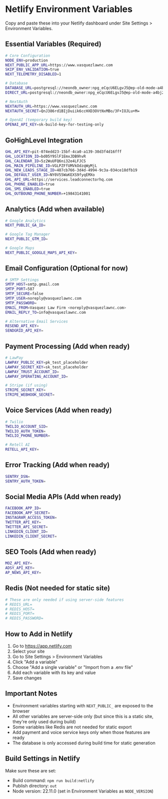 # Netlify Environment Variables

Copy and paste these into your Netlify dashboard under Site Settings > Environment Variables.

## Essential Variables (Required)

```bash
# Core Configuration
NODE_ENV=production
NEXT_PUBLIC_APP_URL=https://www.vasquezlawnc.com
SKIP_ENV_VALIDATION=true
NEXT_TELEMETRY_DISABLED=1

# Database
DATABASE_URL=postgresql://neondb_owner:npg_eCqcU6ELgvJ5@ep-old-mode-a4bj2csn-pooler.us-east-1.aws.neon.tech/neondb?sslmode=require
DIRECT_URL=postgresql://neondb_owner:npg_eCqcU6ELgvJ5@ep-old-mode-a4bj2csn-pooler.us-east-1.aws.neon.tech/neondb?sslmode=require

# NextAuth
NEXTAUTH_URL=https://www.vasquezlawnc.com
NEXTAUTH_SECRET=QnJ386rd1BIjDuiik6ccHXD3OVtNxMBo/3F+IOJLu+M=

# OpenAI (temporary build key)
OPENAI_API_KEY=sk-build-key-for-testing-only
```

## GoHighLevel Integration

```bash
GHL_API_KEY=pit-074edd23-15bf-4ca0-a139-30d3f4d16fff
GHL_LOCATION_ID=bd05Y9SlF1EmxJDB9hvR
GHL_CALENDAR_ID=5z2WuUFQ6ni32e4LFJCS
GHL_MAIN_PIPELINE_ID=VGLPZFfUMVkOdzqWyMjL
GHL_NEW_LEADS_STAGE_ID=487cb766-3d4d-4994-9c3a-034ce18dfb19
GHL_DEFAULT_USER_ID=NY0V55WaKEXS9fyqEMXo
GHL_API_URL=https://services.leadconnectorhq.com
GHL_PHONE_ENABLED=true
GHL_SMS_ENABLED=true
GHL_OUTBOUND_PHONE_NUMBER=+19843141001
```

## Analytics (Add when available)

```bash
# Google Analytics
NEXT_PUBLIC_GA_ID=

# Google Tag Manager
NEXT_PUBLIC_GTM_ID=

# Google Maps
NEXT_PUBLIC_GOOGLE_MAPS_API_KEY=
```

## Email Configuration (Optional for now)

```bash
# SMTP Settings
SMTP_HOST=smtp.gmail.com
SMTP_PORT=587
SMTP_SECURE=false
SMTP_USER=noreply@vasquezlawnc.com
SMTP_PASSWORD=
EMAIL_FROM=Vasquez Law Firm <noreply@vasquezlawnc.com>
EMAIL_REPLY_TO=info@vasquezlawnc.com

# Alternative Email Services
RESEND_API_KEY=
SENDGRID_API_KEY=
```

## Payment Processing (Add when ready)

```bash
# LawPay
LAWPAY_PUBLIC_KEY=pk_test_placeholder
LAWPAY_SECRET_KEY=sk_test_placeholder
LAWPAY_TRUST_ACCOUNT_ID=
LAWPAY_OPERATING_ACCOUNT_ID=

# Stripe (if using)
STRIPE_SECRET_KEY=
STRIPE_WEBHOOK_SECRET=
```

## Voice Services (Add when ready)

```bash
# Twilio
TWILIO_ACCOUNT_SID=
TWILIO_AUTH_TOKEN=
TWILIO_PHONE_NUMBER=

# Retell AI
RETELL_API_KEY=
```

## Error Tracking (Add when ready)

```bash
SENTRY_DSN=
SENTRY_AUTH_TOKEN=
```

## Social Media APIs (Add when ready)

```bash
FACEBOOK_APP_ID=
FACEBOOK_APP_SECRET=
INSTAGRAM_ACCESS_TOKEN=
TWITTER_API_KEY=
TWITTER_API_SECRET=
LINKEDIN_CLIENT_ID=
LINKEDIN_CLIENT_SECRET=
```

## SEO Tools (Add when ready)

```bash
MOZ_API_KEY=
ADSY_API_KEY=
AP_NEWS_API_KEY=
```

## Redis (Not needed for static site)

```bash
# These are only needed if using server-side features
# REDIS_URL=
# REDIS_HOST=
# REDIS_PORT=
# REDIS_PASSWORD=
```

## How to Add in Netlify

1. Go to https://app.netlify.com
2. Select your site
3. Go to Site Settings > Environment Variables
4. Click "Add a variable"
5. Choose "Add a single variable" or "Import from a .env file"
6. Add each variable with its key and value
7. Save changes

## Important Notes

- Environment variables starting with `NEXT_PUBLIC_` are exposed to the browser
- All other variables are server-side only (but since this is a static site, they're only used during build)
- Some variables like Redis are not needed for static export
- Add payment and voice service keys only when those features are ready
- The database is only accessed during build time for static generation

## Build Settings in Netlify

Make sure these are set:

- Build command: `npm run build:netlify`
- Publish directory: `out`
- Node version: 22.11.0 (set in Environment Variables as `NODE_VERSION`)
